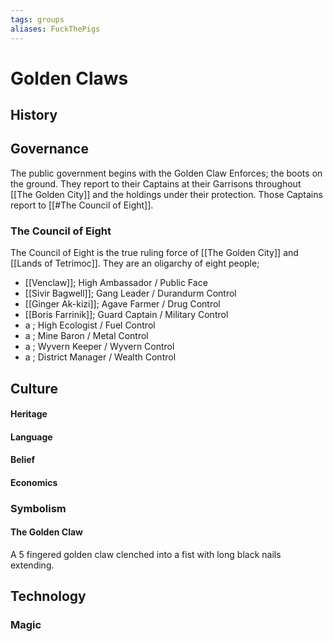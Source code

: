 ```yaml
---
tags: groups
aliases: FuckThePigs
---
```


# Golden Claws
## History
## Governance
The public government begins with the Golden Claw Enforces; the boots on the ground. They report to their Captains at their Garrisons throughout [[The Golden City]] and the holdings under their protection. Those Captains report to [[#The Council of Eight]]. 

### The Council of Eight
The Council of Eight is the true ruling force of [[The Golden City]] and [[Lands of Tetrimoc]]. They are an oligarchy of eight people;
- [[Venclaw]]; High Ambassador / Public Face
- [[Sivir Bagwell]]; Gang Leader / Durandurm Control
- [[Ginger Ak-kizi]]; Agave Farmer / Drug Control
- [[Boris Farrinik]]; Guard Captain / Military Control
- a ; High Ecologist / Fuel Control
- a ; Mine Baron / Metal Control
- a ; Wyvern Keeper / Wyvern Control
- a ; District Manager / Wealth Control
## Culture
#### Heritage
#### Language
#### Belief
#### Economics
### Symbolism
#### The Golden Claw
A 5 fingered golden claw clenched into a fist with long black nails extending.
## Technology
### Magic